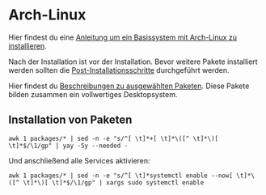# Arch-Linux


Hier findest du eine [Anleitung um ein Basissystem mit Arch-Linux zu installieren](install_arch.md).

Nach der Installation ist vor der Installation. Bevor weitere Pakete installiert werden sollten die [Post-Installationsschritte](post_install) durchgeführt werden.

Hier findest du [Beschreibungen zu ausgewählten Paketen](packages). Diese Pakete bilden zusammen ein vollwertiges Desktopsystem.


## Installation von Paketen

    awk 1 packages/* | sed -n -e "s/^[ \t]*+[ \t]*\([^ \t]*\)[ \t]*$/\1/gp" | yay -Sy --needed -

Und anschließend alle Services aktivieren:

    awk 1 packages/* | sed -n -e "s/^[ \t]*systemctl enable --now[ \t]*\([^ \t]*\)[ \t]*$/\1/gp" | xargs sudo systemctl enable


 
